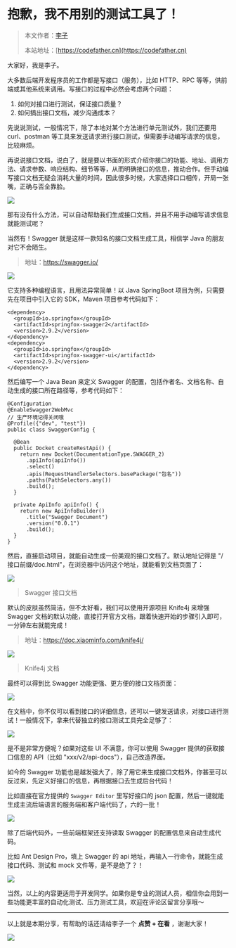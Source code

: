 # 抱歉，我不用别的测试工具了！

> 本文作者：[李子](https://yuyuanweb.feishu.cn/wiki/Abldw5WkjidySxkKxU2cQdAtnah)
>
> 本站地址：[https://codefather.cn](https://codefather.cn)

大家好，我是李子。

大多数后端开发程序员的工作都是写接口（服务），比如 HTTP、RPC 等等，供前端或其他系统来调用。写接口的过程中必然会考虑两个问题：

1. 如何对接口进行测试，保证接口质量？
2. 如何搞出接口文档，减少沟通成本？

先说说测试，一般情况下，除了本地对某个方法进行单元测试外，我们还要用 curl、postman 等工具来发送请求进行接口测试，但需要手动编写请求的信息，比较麻烦。

再说说接口文档，说白了，就是要以书面的形式介绍你接口的功能、地址、调用方法、请求参数、响应结构、细节等等，从而明确接口的信息，推动合作。但手动编写接口文档无疑会消耗大量的时间，因此很多时候，大家选择口口相传，开局一张嘴，正确与否全靠脸。

![](https://pic.yupi.icu/5563/202311090914141.png)

那有没有什么方法，可以自动帮助我们生成接口文档，并且不用手动编写请求信息就能测试呢？

当然有！Swagger 就是这样一款知名的接口文档生成工具，相信学 Java 的朋友对它不会陌生。

> 地址：https://swagger.io/

![](https://pic.yupi.icu/5563/202311090914179.png)

它支持多种编程语言，且用法异常简单！以 Java SpringBoot 项目为例，只需要先在项目中引入它的 SDK，Maven 项目参考代码如下：

```
<dependency>
  <groupId>io.springfox</groupId>
  <artifactId>springfox-swagger2</artifactId>
  <version>2.9.2</version>
</dependency>
<dependency>
  <groupId>io.springfox</groupId>
  <artifactId>springfox-swagger-ui</artifactId>
  <version>2.9.2</version>
</dependency>
```

然后编写一个 Java Bean 来定义 Swagger 的配置，包括作者名、文档名称、自动生成的接口所在路径等，参考代码如下：

```
@Configuration
@EnableSwagger2WebMvc
// 生产环境记得关闭哦
@Profile({"dev", "test"})
public class SwaggerConfig {

  @Bean
  public Docket createRestApi() {
    return new Docket(DocumentationType.SWAGGER_2)
      .apiInfo(apiInfo())
      .select()
      .apis(RequestHandlerSelectors.basePackage("包名"))
      .paths(PathSelectors.any())
      .build();
  }

  private ApiInfo apiInfo() {
    return new ApiInfoBuilder()
      .title("Swagger Document")
      .version("0.0.1")
      .build();
  }
}
```

然后，直接启动项目，就能自动生成一份美观的接口文档了。默认地址记得是 "/接口前缀/doc.html"，在浏览器中访问这个地址，就能看到文档页面了：

![](https://pic.yupi.icu/5563/202311090914118.png)

> Swagger 接口文档

默认的皮肤虽然简洁，但不太好看，我们可以使用开源项目 Knife4j 来增强 Swagger 文档的默认功能，直接打开官方文档，跟着快速开始的步骤引入即可，一分钟左右就能完成！

> 地址：https://doc.xiaominfo.com/knife4j/

![](https://pic.yupi.icu/5563/202311090914160.png)

> Knife4j 文档

最终可以得到比 Swagger 功能更强、更方便的接口文档页面：

![](https://pic.yupi.icu/5563/202311090914224.png)

在文档中，你不仅可以看到接口的详细信息，还可以一键发送请求，对接口进行测试！一般情况下，拿来代替独立的接口测试工具完全足够了：

![](https://pic.yupi.icu/5563/202311090914210.png)

是不是非常方便呢？如果对这些 UI 不满意，你可以使用 Swagger 提供的获取接口信息的 API（比如 "xxx/v2/api-docs"），自己改造界面。

如今的 Swagger 功能也是越发强大了，除了用它来生成接口文档外，你甚至可以反过来，先定义好接口的信息，再根据接口去生成后台代码！

比如直接在官方提供的 `Swagger Editor` 里写好接口的 json 配置，然后一键就能生成主流后端语言的服务端和客户端代码了，六的一批！

![](https://pic.yupi.icu/5563/202311090914233.png)

除了后端代码外，一些前端框架还支持读取 Swagger 的配置信息来自动生成代码。

比如 Ant Design Pro，填上 Swagger 的 api 地址，再输入一行命令，就能生成接口代码、测试和 mock 文件等，是不是绝了？！

![](https://pic.yupi.icu/5563/202311090914207.png)

当然，以上的内容更适用于开发同学。如果你是专业的测试人员，相信你会用到一些功能更丰富的自动化测试、压力测试工具，欢迎在评论区留言分享哦～



------


以上就是本期分享，有帮助的话还请给李子一个 **点赞 + 在看** ，谢谢大家！

![](https://pic.yupi.icu/5563/202311090914287.png)
